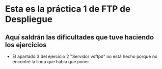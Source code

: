 # Esta es la práctica 1 de FTP de Despliegue
## Aquí saldrán las dificultades que tuve haciendo los ejercicios
- El apartado 3 del ejercicio 2 "Servidor vsftpd" no está hecho porque no encontré la línea que había que poner
